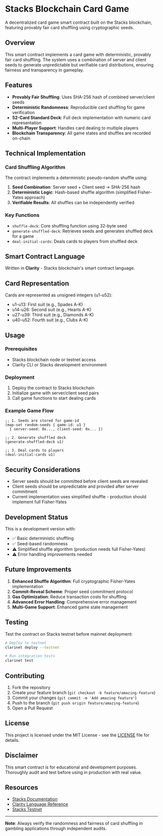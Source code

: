 # Stacks Blockchain Card Game

A decentralized card game smart contract built on the Stacks blockchain, featuring provably fair card shuffling using cryptographic seeds.

## Overview

This smart contract implements a card game with deterministic, provably fair card shuffling. The system uses a combination of server and client seeds to generate unpredictable but verifiable card distributions, ensuring fairness and transparency in gameplay.

## Features

- **Provably Fair Shuffling**: Uses SHA-256 hash of combined server/client seeds
- **Deterministic Randomness**: Reproducible card shuffling for game verification
- **52-Card Standard Deck**: Full deck implementation with numeric card representation
- **Multi-Player Support**: Handles card dealing to multiple players
- **Blockchain Transparency**: All game states and shuffles are recorded on-chain

## Technical Implementation

### Card Shuffling Algorithm

The contract implements a deterministic pseudo-random shuffle using:

1. **Seed Combination**: Server seed + Client seed → SHA-256 hash
2. **Deterministic Logic**: Hash-based shuffle algorithm (simplified Fisher-Yates approach)
3. **Verifiable Results**: All shuffles can be independently verified

### Key Functions

- `shuffle-deck`: Core shuffling function using 32-byte seed
- `generate-shuffled-deck`: Retrieves seeds and generates shuffled deck for a game
- `deal-initial-cards`: Deals cards to players from shuffled deck

## Smart Contract Language

Written in **Clarity** - Stacks blockchain's smart contract language.

## Card Representation

Cards are represented as unsigned integers (u1-u52):
- u1-u13: First suit (e.g., Spades A-K)
- u14-u26: Second suit (e.g., Hearts A-K)
- u27-u39: Third suit (e.g., Diamonds A-K)
- u40-u52: Fourth suit (e.g., Clubs A-K)

## Usage

### Prerequisites

- Stacks blockchain node or testnet access
- Clarity CLI or Stacks development environment

### Deployment

1. Deploy the contract to Stacks blockchain
2. Initialize game with server/client seed pairs
3. Call game functions to start dealing cards

### Example Game Flow

```clarity
;; 1. Seeds are stored for game-id
(map-set random-seeds { game-id: u1 } 
  { server-seed: 0x..., client-seed: 0x... })

;; 2. Generate shuffled deck
(generate-shuffled-deck u1)

;; 3. Deal cards to players
(deal-initial-cards u1)
```

## Security Considerations

- Server seeds should be committed before client seeds are revealed
- Client seeds should be unpredictable and provided after server commitment
- Current implementation uses simplified shuffle - production should implement full Fisher-Yates

## Development Status

This is a development version with:
- ✅ Basic deterministic shuffling
- ✅ Seed-based randomness
- ⚠️ Simplified shuffle algorithm (production needs full Fisher-Yates)
- ⚠️ Error handling improvements needed

## Future Improvements

1. **Enhanced Shuffle Algorithm**: Full cryptographic Fisher-Yates implementation
2. **Commit-Reveal Scheme**: Proper seed commitment protocol
3. **Gas Optimization**: Reduce transaction costs for shuffling
4. **Advanced Error Handling**: Comprehensive error management
5. **Multi-Game Support**: Enhanced game state management

## Testing

Test the contract on Stacks testnet before mainnet deployment:

```bash
# Deploy to testnet
clarinet deploy --testnet

# Run integration tests
clarinet test
```

## Contributing

1. Fork the repository
2. Create your feature branch (`git checkout -b feature/amazing-feature`)
3. Commit your changes (`git commit -m 'Add amazing feature'`)
4. Push to the branch (`git push origin feature/amazing-feature`)
5. Open a Pull Request

## License

This project is licensed under the MIT License - see the [LICENSE](LICENSE) file for details.

## Disclaimer

This smart contract is for educational and development purposes. Thoroughly audit and test before using in production with real value.

## Resources

- [Stacks Documentation](https://docs.stacks.co/)
- [Clarity Language Reference](https://docs.stacks.co/clarity/)
- [Stacks Testnet](https://testnet.stacks.co/)

---

**Note**: Always verify the randomness and fairness of card shuffling in gambling applications through independent audits.